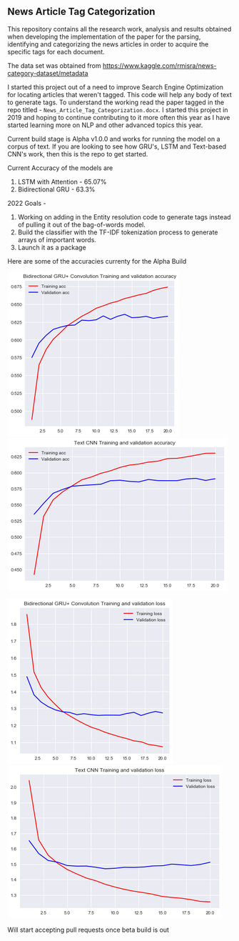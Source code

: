 **<h2>News Article Tag Categorization</h2>**

This repository contains all the research work, analysis and results obtained when developing the implementation of the paper for the parsing, identifying and categorizing the news articles in order to acquire the specific tags for each document.

The data set was obtained from https://www.kaggle.com/rmisra/news-category-dataset/metadata

I started this project out of a need to improve Search Engine Optimization for locating articles that weren't tagged. This code will help any body of text to generate tags. To understand the working read the paper tagged in the repo titled - ```News_Article_Tag_Categorization.docx```. I started this project in 2019 and hoping to continue contributing to it more often this year as I have started learning more on NLP and other advanced topics this year.

Current build stage is Alpha v1.0.0 and works for running the model on a corpus of text. If you are looking to see how GRU's, LSTM and Text-based CNN's work, then this is the repo to get started.  

Current Accuracy of the models are 
1) LSTM with Attention - 65.07%
2) Bidirectional GRU - 63.3%

2022 Goals - 
1) Working on adding in the Entity resolution code to generate tags instead of pulling it out of the bag-of-words model.
2) Build the classifier with the TF-IDF tokenization process to generate arrays of important words.
3) Launch it as a package

Here are some of the accuracies currenty for the Alpha Build

![Screenshot](https://github.com/ganeshmb96/News-Article-Tag-Categorization/blob/84c238536169ebf20aa90b4996d35963f06b3738/bigru_acc.png) ![Screenshot](https://github.com/ganeshmb96/News-Article-Tag-Categorization/blob/84c238536169ebf20aa90b4996d35963f06b3738/text_cnn_acc.png)

![Screenshot](https://github.com/ganeshmb96/News-Article-Tag-Categorization/blob/84c238536169ebf20aa90b4996d35963f06b3738/bigru_loss.png) ![Screenshot](https://github.com/ganeshmb96/News-Article-Tag-Categorization/blob/84c238536169ebf20aa90b4996d35963f06b3738/text_cnn_loss.png)

Will start accepting pull requests once beta build is out

